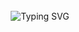 </br>

<div align="center">
  <img src="https://readme-typing-svg.demolab.com?font=Caprasimo&weight=600&size=30&pause=1000&color=F70000&center=true&vCenter=true&width=435&lines=My+CVs....;Of+the+only....;Vasco+Faria!!!" alt="Typing SVG" />
</br>
